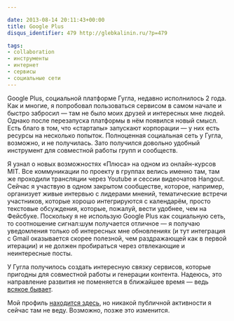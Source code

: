 ```yaml
---

date: 2013-08-14 20:11:43+00:00
title: Google Plus
disqus_identifier: 479 http://glebkalinin.ru/?p=479

tags:
- collaboration
- инструменты
- интернет
- сервисы
- социальные сети
---
```


Google Plus, социальной платформе Гугла, недавно исполнилось 2 года. Как и многие, я попробовал пользоваться сервисом в самом начале и быстро забросил — там не было моих друзей и интересных мне людей. Однако после перезапуска платформы в нём появился новый смысл. Есть благо в том, что «стартапы» запускают корпорации — у них есть ресурсы на несколько попыток. Полноценная социальная сеть у Гугла, возможно, и не получилась. Зато получился довольно удобный инструмент для совместной работы групп и сообществ. 

Я узнал о новых возможностях «Плюса» на одном из онлайн-курсов MIT. Все коммуникации по проекту в группах велись именно там, там же проходили трансляции через Youtube и сессии видеочатов Hangout. Сейчас я участвую в одном закрытом сообществе, которое, например, организует живые интервью с лидерами мнений, тематические встречи участников, которые хорошо интегрируются с календарём, просто текстовые обсуждения, которые, пожалуй, вести удобнее, чем на Фейсбуке. Поскольку я не использую Google Plus как социальную сеть, то соотношение сигнал:шум получается отличное — я получаю уведомления только об интересных мне обновлениях (и тут интеграция с Gmail оказывается скорее полезной, чем раздражающей как в первой итерации) и не должен пробираться через отвлекающие и неинтересные посты.

У Гугла получилось создать интересную связку сервисов, которые пригодны для совместной работы и генерации контента. Надеюсь, это направление развития не поменяется в ближайшее время — ведь [всякое бывает](http://glebkalinin.ru/on-google-reader-shutdown/). 

Мой профиль [находится здесь](https://plus.google.com/u/0/111301961252276698105/posts?cfem=1), но никакой публичной активности я сейчас там не веду. Возможно, позже это изменится.
